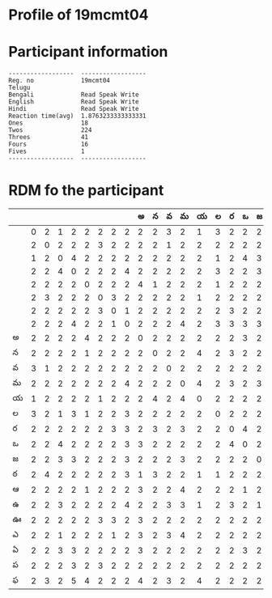 
Profile of 19mcmt04
===================

# Participant information



```
------------------  ------------------
Reg. no             19mcmt04
Telugu
Bengali             Read Speak Write
English             Read Speak Write
Hindi               Read Speak Write
Reaction time(avg)  1.8763233333333331
Ones                18
Twos                224
Threes              41
Fours               16
Fives               1
------------------  ------------------
```  

# RDM fo the participant
  
  
|     |     |     |     |     |     |     |     |     |   అ |   న |   వ |   మ |   య |   ల |   ర |   ఒ |   జ |   ఠ |   ఆ |   ఉ |   ఊ |   ఎ |   ఏ |   ప |   ఫ |
|-----|-----|-----|-----|-----|-----|-----|-----|-----|-----|-----|-----|-----|-----|-----|-----|-----|-----|-----|-----|-----|-----|-----|-----|-----|-----|
|     |   0 |   2 |   1 |   2 |   2 |   2 |   2 |   2 |   2 |   2 |   3 |   2 |   1 |   3 |   2 |   2 |   2 |   2 |   2 |   2 |   2 |   2 |   2 |   2 |   2 |
|     |   2 |   0 |   2 |   2 |   2 |   3 |   2 |   2 |   2 |   2 |   1 |   2 |   2 |   2 |   2 |   2 |   2 |   4 |   2 |   2 |   2 |   2 |   2 |   2 |   3 |
|     |   1 |   2 |   0 |   4 |   2 |   2 |   2 |   2 |   2 |   2 |   2 |   2 |   2 |   1 |   2 |   4 |   3 |   2 |   2 |   3 |   2 |   1 |   3 |   2 |   2 |
|     |   2 |   2 |   4 |   0 |   2 |   2 |   2 |   4 |   2 |   2 |   2 |   2 |   2 |   3 |   2 |   2 |   3 |   2 |   2 |   2 |   2 |   2 |   3 |   3 |   5 |
|     |   2 |   2 |   2 |   2 |   0 |   2 |   2 |   2 |   4 |   1 |   2 |   2 |   2 |   1 |   2 |   2 |   2 |   2 |   1 |   2 |   2 |   2 |   2 |   2 |   4 |
|     |   2 |   3 |   2 |   2 |   2 |   0 |   3 |   2 |   2 |   2 |   2 |   2 |   1 |   2 |   2 |   2 |   2 |   2 |   2 |   2 |   3 |   2 |   2 |   3 |   2 |
|     |   2 |   2 |   2 |   2 |   2 |   3 |   0 |   1 |   2 |   2 |   2 |   2 |   2 |   2 |   3 |   2 |   2 |   2 |   2 |   2 |   3 |   1 |   2 |   2 |   2 |
|     |   2 |   2 |   2 |   4 |   2 |   2 |   1 |   0 |   2 |   2 |   2 |   4 |   2 |   3 |   3 |   3 |   3 |   3 |   2 |   4 |   2 |   2 |   2 |   2 |   2 |
| అ   |   2 |   2 |   2 |   2 |   4 |   2 |   2 |   2 |   0 |   2 |   2 |   2 |   2 |   2 |   2 |   3 |   2 |   1 |   3 |   2 |   3 |   3 |   3 |   2 |   4 |
| న   |   2 |   2 |   2 |   2 |   1 |   2 |   2 |   2 |   2 |   0 |   2 |   2 |   4 |   2 |   3 |   2 |   2 |   3 |   2 |   2 |   2 |   2 |   2 |   2 |   2 |
| వ   |   3 |   1 |   2 |   2 |   2 |   2 |   2 |   2 |   2 |   2 |   0 |   2 |   2 |   2 |   2 |   2 |   2 |   2 |   2 |   3 |   2 |   3 |   2 |   2 |   3 |
| మ   |   2 |   2 |   2 |   2 |   2 |   2 |   2 |   4 |   2 |   2 |   2 |   0 |   4 |   2 |   3 |   2 |   3 |   2 |   4 |   3 |   2 |   4 |   2 |   2 |   2 |
| య   |   1 |   2 |   2 |   2 |   2 |   1 |   2 |   2 |   2 |   4 |   2 |   4 |   0 |   2 |   2 |   2 |   2 |   1 |   2 |   1 |   2 |   2 |   2 |   2 |   4 |
| ల   |   3 |   2 |   1 |   3 |   1 |   2 |   2 |   3 |   2 |   2 |   2 |   2 |   2 |   0 |   2 |   2 |   2 |   1 |   2 |   2 |   2 |   2 |   2 |   2 |   2 |
| ర   |   2 |   2 |   2 |   2 |   2 |   2 |   3 |   3 |   2 |   3 |   2 |   3 |   2 |   2 |   0 |   4 |   2 |   2 |   2 |   3 |   2 |   2 |   2 |   2 |   2 |
| ఒ   |   2 |   2 |   4 |   2 |   2 |   2 |   2 |   3 |   3 |   2 |   2 |   2 |   2 |   2 |   4 |   0 |   2 |   2 |   1 |   2 |   2 |   2 |   3 |   2 |   2 |
| జ   |   2 |   2 |   3 |   3 |   2 |   2 |   2 |   3 |   2 |   2 |   2 |   3 |   2 |   2 |   2 |   2 |   0 |   2 |   2 |   1 |   2 |   2 |   2 |   2 |   2 |
| ఠ   |   2 |   4 |   2 |   2 |   2 |   2 |   2 |   3 |   1 |   3 |   2 |   2 |   1 |   1 |   2 |   2 |   2 |   0 |   3 |   3 |   2 |   3 |   2 |   2 |   2 |
| ఆ   |   2 |   2 |   2 |   2 |   1 |   2 |   2 |   2 |   3 |   2 |   2 |   4 |   2 |   2 |   2 |   1 |   2 |   3 |   0 |   4 |   2 |   1 |   2 |   2 |   2 |
| ఉ   |   2 |   2 |   3 |   2 |   2 |   2 |   2 |   4 |   2 |   2 |   3 |   3 |   1 |   2 |   3 |   2 |   1 |   3 |   4 |   0 |   2 |   2 |   2 |   2 |   2 |
| ఊ   |   2 |   2 |   2 |   2 |   2 |   3 |   3 |   2 |   3 |   2 |   2 |   2 |   2 |   2 |   2 |   2 |   2 |   2 |   2 |   2 |   0 |   2 |   2 |   2 |   2 |
| ఎ   |   2 |   2 |   1 |   2 |   2 |   2 |   1 |   2 |   3 |   2 |   3 |   4 |   2 |   2 |   2 |   2 |   2 |   3 |   1 |   2 |   2 |   0 |   2 |   2 |   3 |
| ఏ   |   2 |   2 |   3 |   3 |   2 |   2 |   2 |   2 |   3 |   2 |   2 |   2 |   2 |   2 |   2 |   3 |   2 |   2 |   2 |   2 |   2 |   2 |   0 |   3 |   2 |
| ప   |   2 |   2 |   2 |   3 |   2 |   3 |   2 |   2 |   2 |   2 |   2 |   2 |   2 |   2 |   2 |   2 |   2 |   2 |   2 |   2 |   2 |   2 |   3 |   0 |   2 |
| ఫ   |   2 |   3 |   2 |   5 |   4 |   2 |   2 |   2 |   4 |   2 |   3 |   2 |   4 |   2 |   2 |   2 |   2 |   2 |   2 |   2 |   2 |   3 |   2 |   2 |   0 |